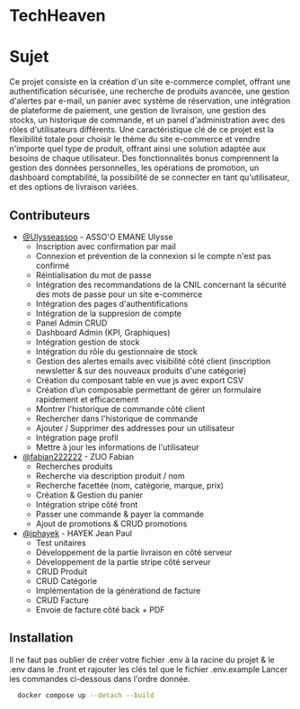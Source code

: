 
# TechHeaven

# Sujet

Ce projet consiste en la création d'un site e-commerce complet, offrant une authentification sécurisée, 
une recherche de produits avancée, une gestion d'alertes par e-mail, un panier avec système de réservation, 
une intégration de plateforme de paiement, une gestion de livraison, une gestion des stocks, un historique de commande, 
et un panel d'administration avec des rôles d'utilisateurs différents. 
Une caractéristique clé de ce projet est la flexibilité totale pour choisir le thème du site e-commerce et vendre 
n'importe quel type de produit, offrant ainsi une solution adaptée aux besoins de chaque utilisateur. 
Des fonctionnalités bonus comprennent la gestion des données personnelles, les opérations de promotion, 
un dashboard comptabilité, la possibilité de se connecter en tant qu'utilisateur, 
et des options de livraison variées.


## Contributeurs

- [@Ulysseassoo](uassooemane@myges.fr) - ASSO'O EMANE Ulysse
  - Inscription avec confirmation par mail
  - Connexion et prévention de la connexion si le compte n'est pas confirmé 
  - Réintialisation du mot de passe
  - Intégration des recommandations de la CNIL concernant la sécurité des mots de passe pour un site e-commerce
  - Intégration des pages d'authentifications
  - Intégration de la suppresion de compte
  - Panel Admin CRUD 
  - Dashboard Admin (KPI, Graphiques)
  - Intégration gestion de stock
  - Intégration du rôle du gestionnaire de stock
  - Gestion des alertes emails avec visibilité côté client (inscription newsletter & sur des nouveaux produits d'une catégorie)
  - Création du composant table en vue js avec export CSV
  - Création dʼun composable permettant de gérer un formulaire rapidement et efficacement
  - Montrer l'historique de commande côté client
  - Rechercher dans l'historique de commande
  - Ajouter / Supprimer des addresses pour un utilisateur
  - Intégration page profil
  - Mettre à jour les informations de l'utilisateur
- [@fabian222222](fzuo@myges.fr) - ZUO Fabian
  - Recherches produits
  - Recherche via description produit / nom
  - Recherche facettée (nom, catégorie, marque, prix)
  - Création & Gestion du panier
  - Intégration stripe côté front
  - Passer une commande & payer la commande
  - Ajout de promotions & CRUD promotions
- [@jphayek](jhayek@myges.fr) - HAYEK Jean Paul
  - Test unitaires
  - Développement de la partie livraison en côté serveur
  - Développement de la partie stripe côté serveur 
  - CRUD Produit
  - CRUD Catégorie
  - Implémentation de la générationd de facture
  - CRUD Facture
  - Envoie de facture côté back + PDF


## Installation
Il ne faut pas oublier de créer votre fichier .env à la racine du projet & le .env dans le .front et rajouter les clés tel que le fichier .env.example
Lancer les commandes ci-dessous dans l'ordre donnée.


```bash
  docker compose up --detach --build
```
    